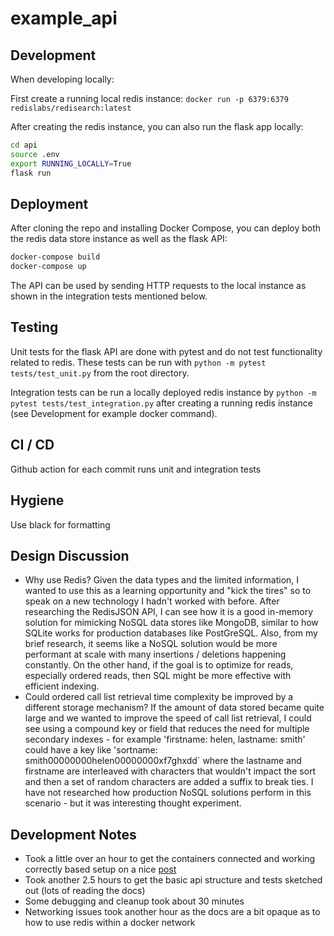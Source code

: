# example_api

## Development

When developing locally:

First create a running local redis instance: `docker run -p 6379:6379 redislabs/redisearch:latest`

After creating the redis instance, you can also run the flask app locally:

```bash
cd api
source .env
export RUNNING_LOCALLY=True
flask run
```

## Deployment

After cloning the repo and installing Docker Compose, you can deploy both the redis data store instance as well as the flask API:

```bash
docker-compose build
docker-compose up
```

The API can be used by sending HTTP requests to the local instance as shown in the integration tests mentioned below.

## Testing

Unit tests for the flask API are done with pytest and do not test functionality related to redis. These tests can be run with `python -m pytest tests/test_unit.py` from the root directory.

Integration tests can be run a locally deployed redis instance by `python -m pytest tests/test_integration.py` after creating a running redis instance (see Development for example docker command). 

## CI / CD

Github action for each commit runs unit and integration tests

## Hygiene

Use black for formatting

## Design Discussion
- Why use Redis? Given the data types and the limited information, I wanted to use this as a learning opportunity and "kick the tires" so to speak on a new technology I hadn't worked with before.  After researching the RedisJSON API, I can see how it is a good in-memory solution for mimicking NoSQL data stores like MongoDB, similar to how SQLite works for production databases like PostGreSQL.  Also, from my brief research, it seems like a NoSQL solution would be more performant at scale with many insertions / deletions happening constantly.  On the other hand, if the goal is to optimize for reads, especially ordered reads, then SQL might be more effective with efficient indexing.
- Could ordered call list retrieval time complexity be improved by a different storage mechanism? If the amount of data stored became quite large and we wanted to improve the speed of call list retrieval, I could see using a compound key or field that reduces the need for multiple secondary indexes - for example 'firstname: helen, lastname: smith' could have a key like 'sortname: smith00000000helen00000000xf7ghxdd` where the lastname and firstname are interleaved with characters that wouldn't impact the sort and then a set of random characters are added a suffix to break ties.  I have not researched how production NoSQL solutions perform in this scenario - but it was interesting thought experiment.

## Development Notes
- Took a little over an hour to get the containers connected and working correctly based setup on a nice [post](https://levelup.gitconnected.com/implement-api-caching-with-redis-flask-and-docker-step-by-step-9139636cef24)
- Took another 2.5 hours to get the basic api structure and tests sketched out (lots of reading the docs)
- Some debugging and cleanup took about 30 minutes
- Networking issues took another hour as the docs are a bit opaque as to how to use redis within a docker network

